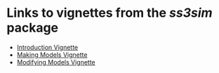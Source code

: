 # Links to vignettes from the *ss3sim* package

* [Introduction Vignette](vignettes/introduction.html)
* [Making Models Vignette](vignettes/making-models.html)
* [Modifying Models Vignette](vignettes/modifying-models.html)
